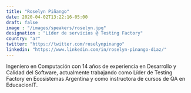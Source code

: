```yaml
---
title: "Roselyn Piñango"
date: 2020-04-02T13:22:16-05:00
draft: false
image : "/images/speakers/roselyn.jpg"
designation : "Líder de servicios @ Testing Factory"
country: "ar"
twitter: "https://twitter.com/roselynpinango"
linkedin: "https://www.linkedin.com/in/roselyn-pinango-diaz/"
---
```


Ingeniero en Computación con 14 años de experiencia en Desarrollo y Calidad del Software, actualmente trabajando como Líder de Testing Factory en Ecosistemas Argentina y como instructora de cursos de QA en EducacionIT.
